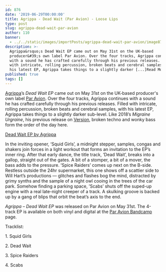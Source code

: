 ```yaml
---
id: 876
date: '2019-06-29T00:00:00'
title: Agrippa - Dead Wait (Par Avion) - Loose Lips
type: post
slug: agrippa-dead-wait-par-avion
author: 110
banner:
  - ../../static/images/importPosts/agrippa-dead-wait-par-avion/image876.jpeg
description: >-
  Agrippa&rsquo;s Dead Wait EP came out on May 31st on the UK-based
  producer&#39;s own label Par Avion. Over the four tracks, Agrippa continues
  with a sound he has crafted carefully through his previous releases. Filled
  with intricate, rolling percussion, broken beats and cerebral samples, with
  his latest EP, Agrippa takes things to a slightly darker [...]Read More...
published: true
tags: []
---
```

[Agrippa](https://www.residentadvisor.net/dj/agrippa)’s _Dead Wait EP_ came out on May 31st on the UK-based producer's own label [Par Avion](https://paravionrecordings.bandcamp.com). Over the four tracks, Agrippa continues with a sound he has crafted carefully through his previous releases. Filled with intricate, rolling percussion, broken beats and cerebral samples, with his latest EP, Agrippa takes things to a slightly darker sub-level. Like 2018’s _Migraine Urgraine_, his previous release on [Version](https://version111a.bandcamp.com/), broken techno and wonky bass form the order of the day here. 

<a href="http://paravionrecordings.bandcamp.com/album/dead-wait-ep">Dead Wait EP by Agrippa</a>

In the inviting opener, ‘Squid Girls’, a midnight stepper, samples, congas and shakers join forces in a light workout that forms an invitation to the EP’s inner ring. After that early dance, the title track, ‘Dead Wait’, breaks into a gallop, straight out of the gates. A bit of a stomper, a bit of a mover, the bass adds to the pressure. ‘Spice Raiders’ comes up next on the B-side. Restless outside the 24hr supermarket, this one shows off a scattier side to Will Hart’s productions — glitches and flashes bog the mind, distracted by grimy synths and the sample of a night owl cooing in the trees of the car park. Somehow finding a parking space, ’Scabs’ shuts off the suped-up engine with a real late-night creeper of a track. A skulking groove is backed up by a gang of blips that orbit the beat’s axis to the end. 

_Agrippa –_ _Dead Wait EP_ was released on Par Avion on May 31st. The 4-track EP is available on both vinyl and digital at the [Par Avion Bandcamp](https://paravionrecordings.bandcamp.com/album/dead-wait-ep) page. 

Tracklist:

1\. Squid Girls

2\. Dead Wait

3\. Spice Raiders

4\. Scabs